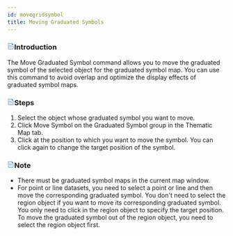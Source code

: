 ```yaml
---
id: movegridsymbol
title: Moving Graduated Symbols
---
```

### ![](../../img/read.gif)Introduction

The Move Graduated Symbol command allows you to move the graduated symbol of the selected object for the graduated symbol map. You can use this command to avoid overlap and optimize the display effects of graduated symbol maps.

### ![](../../img/read.gif)Steps

  1. Select the object whose graduated symbol you want to move. 
  2. Click Move Symbol on the Graduated Symbol group in the Thematic Map tab.
  3. Click at the position to which you want to move the symbol. You can click again to change the target position of the symbol. 

### ![](../../img/read.gif)Note

  * There must be graduated symbol maps in the current map window.
  * For point or line datasets, you need to select a point or line and then move the corresponding graduated symbol. You don't need to select the region object if you want to move its corresponding graduated symbol. You only need to click in the region object to specify the target position. To move the graduated symbol out of the region object, you need to select the region object first. 